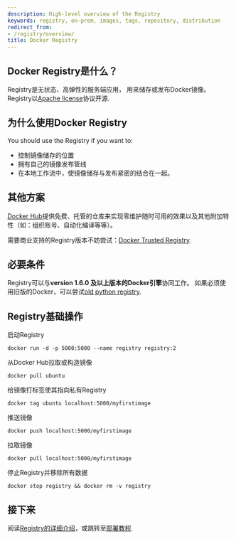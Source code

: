 ```yaml
---
description: High-level overview of the Registry
keywords: registry, on-prem, images, tags, repository, distribution
redirect_from:
- /registry/overview/
title: Docker Registry
---
```


## Docker Registry是什么？

Registry是无状态、高弹性的服务端应用， 用来储存或发布Docker镜像。Registry以[Apache license](http://en.wikipedia.org/wiki/Apache_License)协议开源.

## 为什么使用Docker Registry

You should use the Registry if you want to:

 * 控制镜像储存的位置
 * 拥有自己的镜像发布管线
 * 在本地工作流中，使镜像储存与发布紧密的结合在一起。
 
## 其他方案

[Docker Hub](https://hub.docker.com)提供免费、托管的仓库来实现零维护随时可用的效果以及其他附加特性（如：组织账号、自动化编译等等）。

需要商业支持的Registry版本不妨尝试：[Docker Trusted Registry](/datacenter/dtr/2.1/guides/index.md).

## 必要条件

Registry可以与**version 1.6.0 及以上版本的Docker引擎**协同工作。 
如果必须使用旧版的Docker，可以尝试[old python registry](https://github.com/docker/docker-registry).

## Registry基础操作

启动Registry

    docker run -d -p 5000:5000 --name registry registry:2

从Docker Hub拉取或构造镜像

    docker pull ubuntu

给镜像打标签使其指向私有Registry

    docker tag ubuntu localhost:5000/myfirstimage

推送镜像

    docker push localhost:5000/myfirstimage

拉取镜像

    docker pull localhost:5000/myfirstimage

停止Registry并移除所有数据

    docker stop registry && docker rm -v registry

## 接下来

阅读[Registry的详细介绍](introduction.md)，或跳转至[部署教程](deploying.md).
